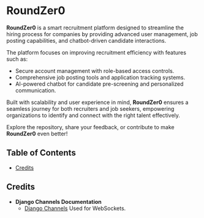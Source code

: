 # RoundZer0

**RoundZer0** is a smart recruitment platform designed to streamline the hiring process for companies by providing advanced user management, job posting capabilities, and chatbot-driven candidate interactions.

The platform focuses on improving recruitment efficiency with features such as:

  - Secure account management with role-based access controls.
  - Comprehensive job posting tools and application tracking systems.
  - AI-powered chatbot for candidate pre-screening and personalized communication.

Built with scalability and user experience in mind, **RoundZer0** ensures a seamless journey for both recruiters and job seekers, empowering organizations to identify and connect with the right talent effectively.

Explore the repository, share your feedback, or contribute to make **RoundZer0** even better!

## Table of Contents

- [Credits](#credits)




## Credits

- **Django Channels Documentation**
    - [Django Channels](https://channels.readthedocs.io) Used for WebSockets.